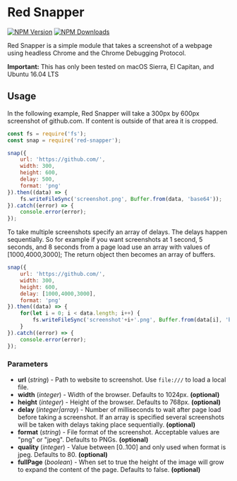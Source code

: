 # Red Snapper

[![NPM Version][npm-image]][npm-url]
[![NPM Downloads][downloads-image]][downloads-url]

Red Snapper is a simple module that takes a screenshot of a webpage using headless Chrome and the Chrome Debugging Protocol.

**Important:** This has only been tested on macOS Sierra, El Capitan, and Ubuntu 16.04 LTS

## Usage

In the following example, Red Snapper will take a 300px by 600px screenshot of github.com. If content is outside of that area it is cropped.

```JavaScript
const fs = require('fs');
const snap = require('red-snapper');

snap({
	url: 'https://github.com/',
	width: 300,
	height: 600,
	delay: 500,
	format: 'png'
}).then((data) => {
	fs.writeFileSync('screenshot.png', Buffer.from(data, 'base64'));
}).catch((error) => {
	console.error(error);
});
```

To take multiple screenshots specify an array of delays. The delays happen sequentially. So for example if you want screenshots at 1 second, 5 seconds, and 8 seconds from a page load use an array with values of [1000,4000,3000]; The return object then becomes an array of buffers.

```JavaScript
snap({
	url: 'https://github.com/',
	width: 300,
	height: 600,
	delay: [1000,4000,3000],
	format: 'png'
}).then((data) => {
	for(let i = 0; i < data.length; i++) {
		fs.writeFileSync('screenshot'+i+'.png', Buffer.from(data[i], 'base64'));
	}
}).catch((error) => {
	console.error(error);
});
```

### Parameters

-   **url** (_string_) - Path to website to screenshot. Use `file:///` to load a local file.
-   **width** (_integer_) - Width of the browser. Defaults to 1024px. **(optional)**
-   **height** (_integer_) - Height of the browser. Defaults to 768px. **(optional)**
-   **delay** (_integer|array_) - Number of milliseconds to wait after page load before taking a screenshot. If an array is specified several screenshots will be taken with delays taking place sequentially. **(optional)**
-   **format** (_string_) - File format of the screenshot. Acceptable values are "png" or "jpeg". Defaults to PNGs. **(optional)**
-   **quality** (_integer_) - Value between [0..100] and only used when format is jpeg. Defaults to 80. **(optional)**
-   **fullPage** (_boolean_) - When set to true the height of the image will grow to expand the content of the page. Defaults to false. **(optional)**

[npm-image]: https://img.shields.io/npm/v/red-snapper.svg?style=flat
[npm-url]: https://npmjs.org/package/red-snapper
[downloads-image]: https://img.shields.io/npm/dm/red-snapper.svg
[downloads-url]: https://npmjs.org/package/red-snapper
